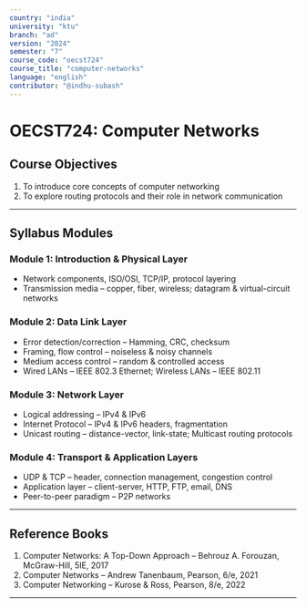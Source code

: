 ```yaml
---
country: "india"
university: "ktu"
branch: "ad"
version: "2024"
semester: "7"
course_code: "oecst724"
course_title: "computer-networks"
language: "english"
contributor: "@indhu-subash"
---
```


# OECST724: Computer Networks  

## Course Objectives

1. To introduce core concepts of computer networking  
2. To explore routing protocols and their role in network communication  

---

## Syllabus Modules

### Module 1: Introduction & Physical Layer
- Network components, ISO/OSI, TCP/IP, protocol layering  
- Transmission media – copper, fiber, wireless; datagram & virtual-circuit networks  

### Module 2: Data Link Layer
- Error detection/correction – Hamming, CRC, checksum  
- Framing, flow control – noiseless & noisy channels  
- Medium access control – random & controlled access  
- Wired LANs – IEEE 802.3 Ethernet; Wireless LANs – IEEE 802.11  

### Module 3: Network Layer
- Logical addressing – IPv4 & IPv6  
- Internet Protocol – IPv4 & IPv6 headers, fragmentation  
- Unicast routing – distance-vector, link-state; Multicast routing protocols  

### Module 4: Transport & Application Layers
- UDP & TCP – header, connection management, congestion control  
- Application layer – client-server, HTTP, FTP, email, DNS  
- Peer-to-peer paradigm – P2P networks  

---

## Reference Books

1. Computer Networks: A Top-Down Approach – Behrouz A. Forouzan, McGraw-Hill, 5IE, 2017  
2. Computer Networks – Andrew Tanenbaum, Pearson, 6/e, 2021  
3. Computer Networking – Kurose & Ross, Pearson, 8/e, 2022  

---
